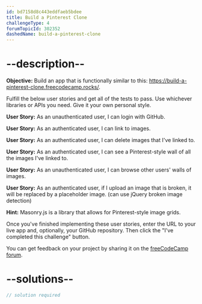 ```yaml
---
id: bd7158d8c443eddfaeb5bdee
title: Build a Pinterest Clone
challengeType: 4
forumTopicId: 302352
dashedName: build-a-pinterest-clone
---
```


# --description--

**Objective:** Build an app that is functionally similar to this: <a href="https://build-a-pinterest-clone.freecodecamp.rocks/" target="_blank" rel="noopener noreferrer nofollow">https://build-a-pinterest-clone.freecodecamp.rocks/</a>.

Fulfill the below user stories and get all of the tests to pass. Use whichever libraries or APIs you need. Give it your own personal style.

**User Story:** As an unauthenticated user, I can login with GitHub.

**User Story:** As an authenticated user, I can link to images.

**User Story:** As an authenticated user, I can delete images that I've linked to.

**User Story:** As an authenticated user, I can see a Pinterest-style wall of all the images I've linked to.

**User Story:** As an unauthenticated user, I can browse other users' walls of images.

**User Story:** As an authenticated user, if I upload an image that is broken, it will be replaced by a placeholder image. (can use jQuery broken image detection)

**Hint:** Masonry.js is a library that allows for Pinterest-style image grids.

Once you've finished implementing these user stories, enter the URL to your live app and, optionally, your GitHub repository. Then click the "I've completed this challenge" button.

You can get feedback on your project by sharing it on the <a href="https://forum.freecodecamp.org/c/project-feedback/409" target="_blank" rel="noopener noreferrer nofollow">freeCodeCamp forum</a>.

# --solutions--

```js
// solution required
```
